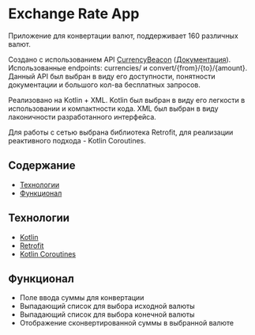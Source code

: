# Exchange Rate App
Приложение для конвертации валют, поддерживает 160 различных валют.

Создано с использованием API [CurrencyBeacon](https://currencybeacon.com/) ([Документация](https://currencybeacon.com/api-documentation)).
Использованные endpoints: currencies/ и convert/{from}/{to}/{amount}. 
Данный API был выбран в виду его доступности, понятности документации и большого кол-ва бесплатных запросов.

Реализовано на Kotlin + XML.
Kotlin был выбран в виду его легкости в использовании и компактности кода.
XML был выбран в виду лаконичности разработанного интерфейса.

Для работы с сетью выбрана библиотека Retrofit, для реализации реактивного подхода - Kotlin Coroutines.

## Содержание
- [Технологии](#технологии)
- [Функционал](#функционал)

## Технологии
- [Kotlin](https://kotlinlang.org/)
- [Retrofit](https://square.github.io/retrofit/)
- [Kotlin Coroutines](https://kotlinlang.org/docs/coroutines-overview.html)

## Функционал
- Поле ввода суммы для конвертации
- Выпадающий список для выбора исходной валюты
- Выпадающий список для выбора конечной валюты
- Отображение сконвертированной суммы в выбранной валюте
